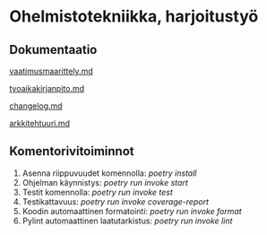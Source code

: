 # Ohelmistotekniikka, harjoitustyö


## Dokumentaatio
[vaatimusmaarittely.md](https://github.com/iidaw/ot-harjoitustyo/blob/master/password_manager/dokumentaatio/vaatimusmaarittely.md)

[tyoaikakirjanpito.md](https://github.com/iidaw/ot-harjoitustyo/blob/master/password_manager/dokumentaatio/tyoaikakirjanpito.md)

[changelog.md](https://github.com/iidaw/ot-harjoitustyo/blob/master/password_manager/dokumentaatio/changelog.md)

[arkkitehtuuri.md](https://github.com/iidaw/ot-harjoitustyo/blob/master/password_manager/dokumentaatio/arkkitehtuuri.md)


## Komentorivitoiminnot
1. Asenna riippuvuudet komennolla: _poetry install_
2. Ohjelman käynnistys: _poetry run invoke start_
3. Testit komennolla: _poetry run invoke test_
4. Testikattavuus: _poetry run invoke coverage-report_
5. Koodin automaattinen formatointi: _poetry run invoke format_
6. Pylint automaattinen laatutarkistus: _poetry run invoke lint_
